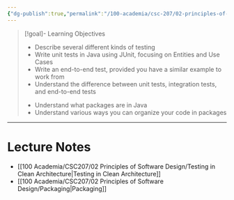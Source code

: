 ```yaml
---
{"dg-publish":true,"permalink":"/100-academia/csc-207/02-principles-of-software-design/week-7-testing-in-clean-architecture-and-packaging/","tags":["cs","java","lecture","note","university"],"created":"2024-10-20T19:21:17.455-07:00","updated":"2024-10-24T11:08:13.498-07:00"}
---
```



> [!goal]- Learning Objectives
> - Describe several different kinds of testing
> - Write unit tests in Java using JUnit, focusing on Entities and Use Cases
> - Write an end-to-end test, provided you have a similar example to work from
> - Understand the difference between unit tests, integration tests, and end-to-end tests
> 
> <!-- break -->
> - Understand what packages are in Java
> - Understand various ways you can organize your code in packages

---

# Lecture Notes

- [[100 Academia/CSC207/02 Principles of Software Design/Testing in Clean Architecture\|Testing in Clean Architecture]]
- [[100 Academia/CSC207/02 Principles of Software Design/Packaging\|Packaging]]